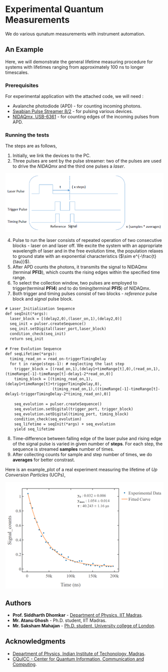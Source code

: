 # Experimental Quantum Measurements

We do various qunatum measurements with instrument automation.

## An Example

Here, we will demonstrate the general lifetime measuring procedure for systems with lifetimes ranging from approximately 100 ns to longer timescales.

### Prerequisites

For experimental application with the attached code, we will need :

* Avalanche photodiode (APD) - for counting incoming photons.
* [Swabian Pulse Streamer 8/2](https://www.swabianinstruments.com/pulse-streamer-8-2/) - for pulsing various devices.
* [NIDAQmx, USB-6361](https://www.ni.com/docs/en-US/bundle/pcie-pxie-usb-6361-specs/page/specs.html) - for counting edges of the incoming pulses from APD.

### Running the tests

The steps are as follows,  

1. Initially, we link the devices to the PC.
2. Three pulses are sent by the pulse streamer: two of the pulses are used to drive the *NIDAQmx* and the third one pulses a *laser*.

  ![Sequence for Lifetime measurement.png](https://github.com/ghoshatanu857/Experimental_Measurements/blob/155f85567a59afe85b9e9bb2bcd17ef469b44b2f/Sequence%20for%20Lifetime%20measurement.png)

4. Pulse to run the laser consists of repeated operation of two consecutive blocks - laser on and laser off. We excite the system with an appropriate wavelength of laser and in the free evolution time, the population relaxes to ground state with an exponential characteristics ($\sim e^{-\frac{t}{tau}}$).
5. After APD counts the photons, it transmits the signal to NIDAQmx (terminal **PFI3**), which counts the rising edges within the specified time range.
6. To select the collection window, two pulses are employed to trigger(terminal **PFI4**) and to do timing(terminal **PFI5**) of NIDAQmx.
7. Both trigger and timing pulses consist of two blocks - *reference* pulse block and *signal* pulse block.

```
# Laser_Initialization Sequence
def seqInit(*args):
  laser_block = [(delay2,0),(laser_on,1),(delay2,0)]
  seq_init = pulser.createSequence()
  seq_init.setDigital(laser_port,laser_block)
  condition_check(seq_init)
  return seq_init

# Free Evolution Sequence
def seqLifetime(*args):
  timing_read_on = read_on-triggerTimingDelay
  for t in range(steps-1): # neglecting the last step
    trigger_block = [(read_on,1),(delay1+timeRange[t],0),(read_on,1),(timeRange[-1]-timeRange[t]-delay1-2*read_on,0)]
    timing_block = [(timing_read_on,1),(delay1+timeRange[t]+triggerTimingDelay,0),
                     (timing_read_on,1),((timeRange[-1]-timeRange[t]-delay1-triggerTimingDelay-2*timing_read_on),0)]

    seq_evolution = pulser.createSequence()
    seq_evolution.setDigital(trigger_port, trigger_block)
    seq_evolution.setDigital(timing_port, timing_block)
    condition_check(seq_evolution)
    seq_lifetime = seqInit(*args) + seq_evolution
    yield seq_lifetime
```

8. Time-difference between falling edge of the laser pulse and rising edge of the signal pulse is varied in given number of **steps**. For each step, the sequence is streamed **samples** number of times.
9. After collecting counts for sample and step number of times, we do **averages** for better constrast.

Here is an example_plot of a real experiment measuring the lifetime of *Up Conversion Particles* (UCPs),  

![Lifetime Measurement of UCP.png](https://github.com/ghoshatanu857/Experimental_Measurements/blob/27416f52e7923b4738c5aa4e8e9bc91908f0a7cb/Lifetime%20Measurement%20of%20UCP.png)

## Authors

* **Prof. Siddharth Dhomkar** - [Department of Physics, IIT Madras](https://physics.iitm.ac.in/faculty-inner.php?fuid=120).
* **Mr. Atanu Ghosh** - Ph.D. student, IIT Madras.
* **Mr. Saksham Mahajan** - [Ph.D. student, University college of London](https://uk.linkedin.com/in/saksham-mahajan-9a1296144).

## Acknowledgments

* [Department of Physics, Indian Institute of Techonology, Madras](https://physics.iitm.ac.in/).
* [CQuICC - Center for Quantum Information, Communication and Computing](https://quantum.iitm.ac.in/).

